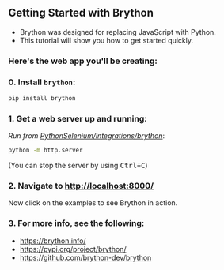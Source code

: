 ## Getting Started with Brython

* Brython was designed for replacing JavaScript with Python.
* This tutorial will show you how to get started quickly.

### Here's the web app you'll be creating:

### 0. Install ``brython``:

```bash
pip install brython
```

### 1. Get a web server up and running:

<i>Run from [PythonSelenium/integrations/brython](/integrations/brython)</i>:

```bash
python -m http.server
```

(You can stop the server by using <kbd>Ctrl+C</kbd>)

### 2. Navigate to [http://localhost:8000/](http://localhost:8000/)

Now click on the examples to see Brython in action.

### 3. For more info, see the following:

* https://brython.info/
* https://pypi.org/project/brython/
* https://github.com/brython-dev/brython
